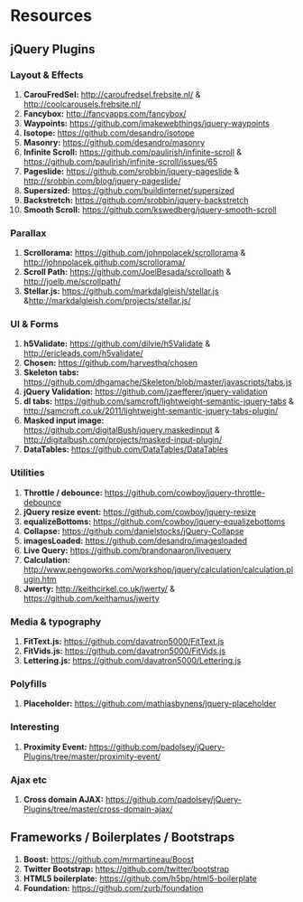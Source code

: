 # Resources

## jQuery Plugins

### Layout & Effects

1. **CarouFredSel:** http://caroufredsel.frebsite.nl/ & http://coolcarousels.frebsite.nl/
2. **Fancybox:** http://fancyapps.com/fancybox/
3. **Waypoints:** https://github.com/imakewebthings/jquery-waypoints
4. **Isotope:** https://github.com/desandro/isotope
5. **Masonry:** https://github.com/desandro/masonry
6. **Infinite Scroll:** https://github.com/paulirish/infinite-scroll & https://github.com/paulirish/infinite-scroll/issues/65
7. **Pageslide:** https://github.com/srobbin/jquery-pageslide & http://srobbin.com/blog/jquery-pageslide/
8. **Supersized:** https://github.com/buildinternet/supersized
9. **Backstretch:** https://github.com/srobbin/jquery-backstretch
10. **Smooth Scroll:** https://github.com/kswedberg/jquery-smooth-scroll

### Parallax

1. **Scrollorama:** https://github.com/johnpolacek/scrollorama & http://johnpolacek.github.com/scrollorama/
2. **Scroll Path:** https://github.com/JoelBesada/scrollpath & http://joelb.me/scrollpath/
3. **Stellar.js:** https://github.com/markdalgleish/stellar.js &http://markdalgleish.com/projects/stellar.js/

### UI & Forms

1. **h5Validate:** https://github.com/dilvie/h5Validate & http://ericleads.com/h5validate/
2. **Chosen:** https://github.com/harvesthq/chosen
3. **Skeleton tabs:** https://github.com/dhgamache/Skeleton/blob/master/javascripts/tabs.js
4. **jQuery Validation:** https://github.com/jzaefferer/jquery-validation
5. **dl tabs:** https://github.com/samcroft/lightweight-semantic-jquery-tabs & http://samcroft.co.uk/2011/lightweight-semantic-jquery-tabs-plugin/
6. **Masked input image:** https://github.com/digitalBush/jquery.maskedinput & http://digitalbush.com/projects/masked-input-plugin/
7. **DataTables:** https://github.com/DataTables/DataTables

### Utilities

1. **Throttle / debounce:** https://github.com/cowboy/jquery-throttle-debounce
2. **jQuery resize event:** https://github.com/cowboy/jquery-resize
3. **equalizeBottoms:** https://github.com/cowboy/jquery-equalizebottoms
4. **Collapse:** https://github.com/danielstocks/jQuery-Collapse
5. **imagesLoaded:** https://github.com/desandro/imagesloaded
6. **Live Query:** https://github.com/brandonaaron/livequery
7. **Calculation:** http://www.pengoworks.com/workshop/jquery/calculation/calculation.plugin.htm
8. **Jwerty:** http://keithcirkel.co.uk/jwerty/ & https://github.com/keithamus/jwerty

### Media & typography

1. **FitText.js:** https://github.com/davatron5000/FitText.js
2. **FitVids.js:** https://github.com/davatron5000/FitVids.js
3. **Lettering.js:** https://github.com/davatron5000/Lettering.js

### Polyfills
1. **Placeholder:** https://github.com/mathiasbynens/jquery-placeholder

### Interesting
1. **Proximity Event:** https://github.com/padolsey/jQuery-Plugins/tree/master/proximity-event/

### Ajax etc
1. **Cross domain AJAX:** https://github.com/padolsey/jQuery-Plugins/tree/master/cross-domain-ajax/



## Frameworks / Boilerplates / Bootstraps

1. **Boost:** https://github.com/mrmartineau/Boost
2. **Twitter Bootstrap:** https://github.com/twitter/bootstrap
3. **HTML5 boilerplate:** https://github.com/h5bp/html5-boilerplate
4. **Foundation:** https://github.com/zurb/foundation

